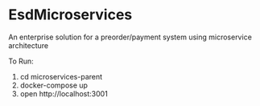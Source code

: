 # EsdMicroservices
An enterprise solution for a preorder/payment system using microservice architecture

To Run:

1. cd microservices-parent
2. docker-compose up
3. open http://localhost:3001
